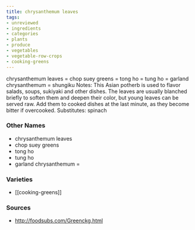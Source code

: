 ```yaml
---
title: chrysanthemum leaves
tags:
- unreviewed
- ingredients
- categories
- plants
- produce
- vegetables
- vegetable-row-crops
- cooking-greens
---
```

chrysanthemum leaves = chop suey greens = tong ho = tung ho = garland chrysanthemum = shungiku Notes: This Asian potherb is used to flavor salads, soups, sukiyaki and other dishes. The leaves are usually blanched briefly to soften them and deepen their color, but young leaves can be served raw. Add them to cooked dishes at the last minute, as they become bitter if overcooked. Substitutes: spinach

### Other Names

* chrysanthemum leaves
* chop suey greens
* tong ho
* tung ho
* garland chrysanthemum =

### Varieties

* [[cooking-greens]]

### Sources
* http://foodsubs.com/Greenckg.html
